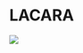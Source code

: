# LACARA

<a href="https://zenhub.com"><img src="https://raw.githubusercontent.com/ZenHubIO/support/master/zenhub-badge.png"></a>
